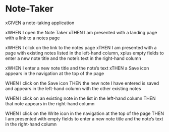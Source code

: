 # Note-Taker

xGIVEN a note-taking application

xWHEN I open the Note Taker
xTHEN I am presented with a landing page with a link to a notes page

xWHEN I click on the link to the notes page
xTHEN I am presented with a page with existing notes listed in the left-hand column, xplus empty fields to enter a new note title and the note’s text in the right-hand column

xWHEN I enter a new note title and the note’s text
xTHEN a Save icon appears in the navigation at the top of the page

WHEN I click on the Save icon
THEN the new note I have entered is saved and appears in the left-hand column with the other existing notes

WHEN I click on an existing note in the list in the left-hand column
THEN that note appears in the right-hand column

WHEN I click on the Write icon in the navigation at the top of the page
THEN I am presented with empty fields to enter a new note title and the note’s text in the right-hand column
